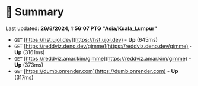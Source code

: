 # 📖 Summary
Last updated: **26/8/2024, 1:56:07 PTG "Asia/Kuala_Lumpur"**

- `GET` [https://hst.ujol.dev](https://hst.ujol.dev) - **Up** (645ms)
- `GET` [https://reddviz.deno.dev/gimme](https://reddviz.deno.dev/gimme) - **Up** (3161ms)
- `GET` [https://reddviz.amar.kim/gimme](https://reddviz.amar.kim/gimme) - **Up** (373ms)
- `GET` [https://dumb.onrender.com](https://dumb.onrender.com) - **Up** (317ms)
